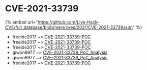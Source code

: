 # CVE-2021-33739
{% embed url="https://github.com/Live-Hack-CVE/full_database/blob/main/cves/2021/CVE-2021-33739.json" %}

* freeide2017 ~> [CVE-2021-33739-POC](https://www.alice-snow.ru/2021/database/cve-2021-33739/cve-2021-33739-poc-freeide2017)
* freeide2017 ~> [CVE-2021-33739-POC](https://www.alice-snow.ru/2021/database/cve-2021-33739/cve-2021-33739-poc-freeide2017)
* freeide2017 ~> [CVE-2021-33739-POC](https://www.alice-snow.ru/2021/database/cve-2021-33739/cve-2021-33739-poc-freeide2017)
* giwon9977 ~> [CVE-2021-33739_PoC_Analysis](https://www.alice-snow.ru/2021/database/cve-2021-33739/cve-2021-33739_poc_analysis-giwon9977)
* giwon9977 ~> [CVE-2021-33739_PoC_Analysis](https://www.alice-snow.ru/2021/database/cve-2021-33739/cve-2021-33739_poc_analysis-giwon9977)
* freeide2017 ~> [CVE-2021-33739-POC](https://www.alice-snow.ru/2021/database/cve-2021-33739/cve-2021-33739-poc-freeide2017)